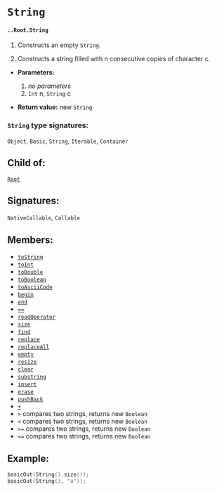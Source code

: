 # `String`

#### `..Root.String`

1. Constructs an empty `String`.

2. Constructs a string filled with n consecutive copies of character c.

* **Parameters:**

    1. _no parameters_
    2. `Int` n, `String` c

* **Return value:** new `String`

### `String` type signatures:

`Object`, `Basic`, `String`, `Iterable`, `Container`

## Child of:

[`Root`](docs..Root.md)

## Signatures:

`NativeCallable`, `Callable`

## Members:
- [`toString`](docs..Root.String.toString.md)
- [`toInt`](docs..Root.String.toInt.md)
- [`toDouble`](docs..Root.String.toDouble.md)
- [`toBoolean`](docs..Root.String.toBoolean.md)
- [`toAsciiCode`](docs..Root.String.toAsciiCode.md)
- [`begin`](docs..Root.String.begin.md)
- [`end`](docs..Root.String.end.md)
- [`==`](docs..Root.String.==.md)
- [`readOperator`](docs..Root.String.readOperator.md)
- [`size`](docs..Root.String.size.md)
- [`find`](docs..Root.String.find.md)
- [`replace`](docs..Root.String.replace.md)
- [`replaceAll`](docs..Root.String.replaceAll.md)
- [`empty`](docs..Root.String.empty.md)
- [`resize`](docs..Root.String.resize.md)
- [`clear`](docs..Root.String.clear.md)
- [`substring`](docs..Root.String.substring.md)
- [`insert`](docs..Root.String.insert.md)
- [`erase`](docs..Root.String.erase.md)
- [`pushBack`](docs..Root.String.pushBack.md)
- [`+`](docs..Root.String.+.md)
- `>` compares two strings, returns new `Boolean`
- `<` compares two strings, returns new `Boolean`
- `>=` compares two strings, returns new `Boolean`
- `<=` compares two strings, returns new `Boolean`


## Example:



```c
basicOut(String().size());
basicOut(String(3, "a"));
```